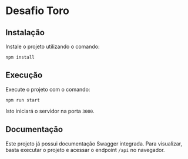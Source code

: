 # Desafio Toro

## Instalação 

Instale o projeto utilizando o comando:

````
npm install
````

## Execução

Execute o projeto com o comando:

````
npm run start
````

Isto iniciará o servidor na porta `3000`.

## Documentação

Este projeto já possui documentação Swagger integrada. Para visualizar, basta executar o projeto e acessar o endpoint `/api` no navegador.